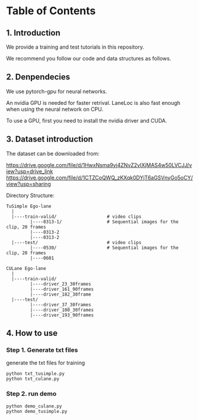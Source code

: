 
# Table of Contents

## 1. Introduction
We provide a training and test tutorials in this repository. 

We recommend you follow our code and data structures as follows.


## 2. Denpendecies

We use pytorch-gpu for neural networks.

An nvidia GPU is needed for faster retrival. LaneLoc is also fast enough when using the neural network on CPU.

To use a GPU, first you need to install the nvidia driver and CUDA.

## 3. Dataset introduction

The dataset can be downloaded from: 

https://drive.google.com/file/d/1HwxNsma9yj4ZNvZ2vIXjMAS4w50LVCJJ/view?usp=drive_link 
https://drive.google.com/file/d/1CTZCoQWQ_zKXqk0DYjT6aGSVnyGo5oCY/view?usp=sharing

Directory Structure:
```
TuSimple Ego-lane
  |
  |----train-valid/                   # video clips
         |----0313-1/                 # Sequential images for the clip, 20 frames
         |----0313-2
         |----0313-2
  |----test/                          # video clips
         |----0530/                   # Sequential images for the clip, 20 frames
         |----0601
```

```
CULane Ego-lane
  |
  |----train-valid/                   
         |----driver_23_30frames                
         |----driver_161_90frames 
         |----driver_182_30frame
  |----test/                          
         |----driver_37_30frames                   
         |----driver_100_30frames
         |----driver_193_90frames
```


## 4. How to use
### Step 1. Generate txt files  
generate the txt files for training
```
python txt_tusimple.py
python txt_culane.py
```

### Step 2. run demo  
```
python demo_culane.py
python demo_tusimple.py
```
